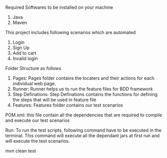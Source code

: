 Required Softwares to be installed on your machine
1. Java
2. Maven

This project includes following scenarios which are automated
1. Login
2. Sign Up
3. Add to cart
4. Invalid login

Folder Structure as follows
1. Pages: Pages folder contains the locaters and their actions for each individual web page.
2. Runner: Runner helps us to run the feature files for BDD framework
3. Step Definations:  Step Definations contains the functions for defining the steps that will be used in feature file
4. Features: Features folder contains our test scenarios

POM.xml: this file contain all the dependencies that are required to compile and execute our test scenarios

Run: 
To run the test scripts, following command have to be executed in the terminal. This command will execute all the dependant jars at first run and will execute the test scenarios.

mvn clean test
